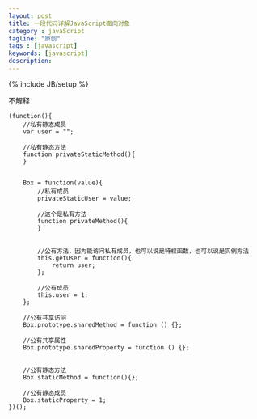 ```yaml
---
layout: post
title: 一段代码详解JavaScript面向对象
category : javaScript
tagline: "原创"
tags : [javascript]
keywords: [javascript]
description: 
---
```

{% include JB/setup %}

不解释

	(function(){
		//私有静态成员
		var user = "";
		
		//私有静态方法
		function privateStaticMethod(){
		}

		
		Box = function(value){
			//私有成员
			privateStaticUser = value; 
			
			//这个是私有方法
			function privateMethod(){
			}

			
			//公有方法，因为能访问私有成员，也可以说是特权函数，也可以说是实例方法
			this.getUser = function(){
				return user;
			};		
			
			//公有成员
			this.user = 1;
		};
		
		//公有共享访问
		Box.prototype.sharedMethod = function () {};
		
		//公有共享属性
		Box.prototype.sharedProperty = function () {};

		
		//公有静态方法 
		Box.staticMethod = function(){};
		
		//公有静态成员
		Box.staticProperty = 1; 
	})();
